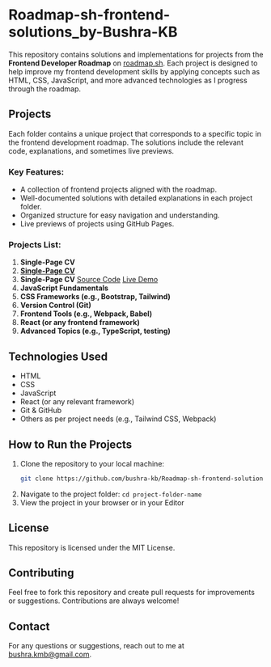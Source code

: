 # Roadmap-sh-frontend-solutions_by-Bushra-KB

This repository contains solutions and implementations for projects from the **Frontend Developer Roadmap** on [roadmap.sh](https://roadmap.sh/frontend/projects). Each project is designed to help improve my frontend development skills by applying concepts such as HTML, CSS, JavaScript, and more advanced technologies as I progress through the roadmap.

## Projects

Each folder contains a unique project that corresponds to a specific topic in the frontend development roadmap. The solutions include the relevant code, explanations, and sometimes live previews.

### Key Features:
- A collection of frontend projects aligned with the roadmap.
- Well-documented solutions with detailed explanations in each project folder.
- Organized structure for easy navigation and understanding.
- Live previews of projects using GitHub Pages.

### Projects List:
1. **Single-Page CV**
2. **[Single-Page CV](https://roadmap.sh/frontend/projects)**
3. **Single-Page CV** [Source Code](https://roadmap.sh/frontend/projects) [Live Demo](https://roadmap.sh/frontend/projects) 
4. **JavaScript Fundamentals**
5. **CSS Frameworks (e.g., Bootstrap, Tailwind)**
6. **Version Control (Git)**
7. **Frontend Tools (e.g., Webpack, Babel)**
8. **React (or any frontend framework)**
9. **Advanced Topics (e.g., TypeScript, testing)**

## Technologies Used
- HTML
- CSS
- JavaScript
- React (or any relevant framework)
- Git & GitHub
- Others as per project needs (e.g., Tailwind CSS, Webpack)

## How to Run the Projects

1. Clone the repository to your local machine:
   ```bash
   git clone https://github.com/bushra-kb/Roadmap-sh-frontend-solutions_by-Bushra-KB.git```
2. Navigate to the project folder:
   ```cd project-folder-name```
3. View the project in your browser or in your Editor

## License
This repository is licensed under the MIT License.

## Contributing
Feel free to fork this repository and create pull requests for improvements or suggestions. Contributions are always welcome!

## Contact
For any questions or suggestions, reach out to me at bushra.kmb@gmail.com.

